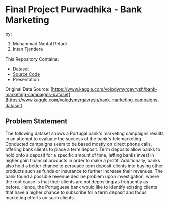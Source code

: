 # Final Project Purwadhika - Bank Marketing

by:
1. Muhammad Naufal Refadi
2. Intan Tjendera

This Repository Contains:
- [Dataset](https://github.com/PurwadhikaDev/DataWarrior_JC_DS_FT_BSD_JKT_14_FinalProject/blob/main/bank-additional-full.csv)
- [Source Code](https://github.com/PurwadhikaDev/DataWarrior_JC_DS_FT_BSD_JKT_14_FinalProject/blob/main/Final_Project_Purwadhika_Bank_Marketing.ipynb)
- Presentation

Original Data Source: [https://www.kaggle.com/volodymyrgavrysh/bank-marketing-campaigns-dataset](https://www.kaggle.com/volodymyrgavrysh/bank-marketing-campaigns-dataset)

## Problem Statement
The following dataset shows a Portugal bank's marketing campaigns results in an attempt to evaluate the success of the bank's telemarketing. Conducted campaigns seem to be based mostly on direct phone calls, offering bank clients to place a term deposit. Term deposits allow banks to hold onto a deposit for a specific amount of time, letting banks invest in higher gain financial products in order to make a profit. Additionally, banks also hold a better chance to persuade term deposit clients into buying other products such as funds or insurance to further increase their revenues. The bank found a possible revenue decline problem upon investigation, where the root cause is that their clients are not depositing as frequently as before. Hence, the Portuguese bank would like to identify existing clients that have a higher chance to subscribe for a term deposit and focus marketing efforts on such clients.
